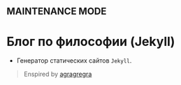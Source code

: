 ## MAINTENANCE MODE

# Блог по философии (Jekyll)

- Генератор статических сайтов `Jekyll`.

> Enspired by [agragregra](https://webdesign-master.ru/blog/html-css/floating-image-lesson.html)